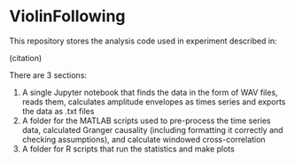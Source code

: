 # ViolinFollowing

This repository stores the analysis code used in experiment described in:

(citation)

There are 3 sections:

1. A single Jupyter notebook that finds the data in the form of WAV files, reads them, calculates amplitude envelopes as times series and exports the data as .txt files
2. A folder for the MATLAB scripts used to pre-process the time series data, calculated Granger causality (including formatting it correctly and checking assumptions), and calculate windowed cross-correlation
3. A folder for R scripts that run the statistics and make plots